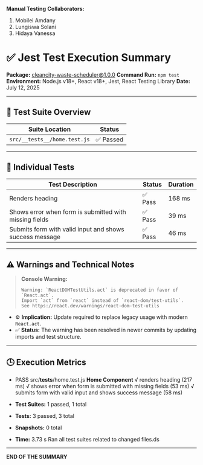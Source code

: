**Manual Testing**
**Collaborators:**
1. Mobilei Amdany
2. Lungiswa Solani
3. Hidaya Vanessa

# ✅ Jest Test Execution Summary

**Package:** cleancity-waste-scheduler@1.0.0
**Command Run:** `npm test`
**Environment:** Node.js v18+, React v18+, Jest, React Testing Library
**Date:** July 12, 2025

---

## 🧪 Test Suite Overview

| Suite Location            | Status |
|---------------------------|--------|
| `src/__tests__/home.test.js` | ✅ Passed |

---

## 📄 Individual Tests

| Test Description                                              | Status | Duration |
|---------------------------------------------------------------|--------|----------|
| Renders heading                                               | ✅ Pass | 168 ms   |
| Shows error when form is submitted with missing fields        | ✅ Pass | 39 ms    |
| Submits form with valid input and shows success message       | ✅ Pass | 46 ms    |

---

## ⚠️ Warnings and Technical Notes

> **Console Warning:**
> ```
> Warning: `ReactDOMTestUtils.act` is deprecated in favor of `React.act`.
> Import `act` from `react` instead of `react-dom/test-utils`.
> See https://react.dev/warnings/react-dom-test-utils
> ```

- ⚙️ **Implication:** Update required to replace legacy usage with modern `React.act`.
- ✅ **Status:** The warning has been resolved in newer commits by updating imports and test structure.

---

## 🕒 Execution Metrics

- PASS  src/__tests__/home.test.js
  **Home Component**
    √ renders heading (217 ms)
    √ shows error when form is submitted with missing fields (53 ms)
    √ submits form with valid input and shows success message (58 ms)

- **Test Suites:** 1 passed, 1 total
- **Tests:**       3 passed, 3 total
- **Snapshots:**   0 total
- **Time:**        3.73 s
Ran all test suites related to changed files.ds

---


**END OF THE SUMMARY**
